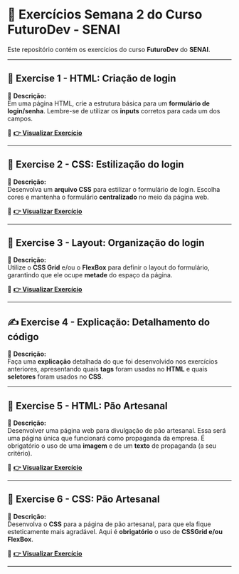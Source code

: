 # 🚀 Exercícios Semana 2 do Curso **FuturoDev** - SENAI

Este repositório contém os exercícios do curso **FuturoDev** do **SENAI**.

---

## 📝 **Exercise 1 - HTML: Criação de login**
📌 **Descrição:**  
Em uma página HTML, crie a estrutura básica para um **formulário de login/senha**. Lembre-se de utilizar os **inputs** corretos para cada um dos campos.

🔗 **[👉 Visualizar Exercício](https://mocodifyx.github.io/FuturoDev_Senai/Semana_2_Front_End/Exercise_1/)** 

---

## 🎨 **Exercise 2 - CSS: Estilização do login**
📌 **Descrição:**  
Desenvolva um **arquivo CSS** para estilizar o formulário de login. Escolha cores e mantenha o formulário **centralizado** no meio da página web.

🔗 **[👉 Visualizar Exercício](https://mocodifyx.github.io/FuturoDev_Senai/Semana_2_Front_End/Exercise_2/)** 

---

## 📐 **Exercise 3 - Layout: Organização do login**
📌 **Descrição:**  
Utilize o **CSS Grid** e/ou o **FlexBox** para definir o layout do formulário, garantindo que ele ocupe **metade** do espaço da página.

🔗 **[👉 Visualizar Exercício](https://mocodifyx.github.io/FuturoDev_Senai/Semana_2_Front_End/Exercise_3/)** 

---

## ✍️ **Exercise 4 - Explicação: Detalhamento do código**
📌 **Descrição:**  
Faça uma **explicação** detalhada do que foi desenvolvido nos exercícios anteriores, apresentando quais **tags** foram usadas no **HTML** e quais **seletores** foram usados no **CSS**.

---

## 📝 **Exercise 5 - HTML: Pão Artesanal**
📌 **Descrição:**  
Desenvolver uma página web para divulgação de pão artesanal. Essa será uma página única que funcionará como propaganda da empresa.
É obrigatório o uso de uma **imagem** e de um **texto** de propaganda (a seu critério).

🔗 **[👉 Visualizar Exercício](https://mocodifyx.github.io/FuturoDev_Senai/Semana_2_Front_End/Exercise_5/)** 

---

## 🎨 **Exercise 6 - CSS: Pão Artesanal**
📌 **Descrição:**  
Desenvolva o **CSS** para a página de pão artesanal, para que ela fique esteticamente mais agradável.
Aqui é **obrigatório** o uso de **CSSGrid e/ou FlexBox**.

🔗 **[👉 Visualizar Exercício](https://mocodifyx.github.io/FuturoDev_Senai/Semana_2_Front_End/Exercise_6/)** 

---
